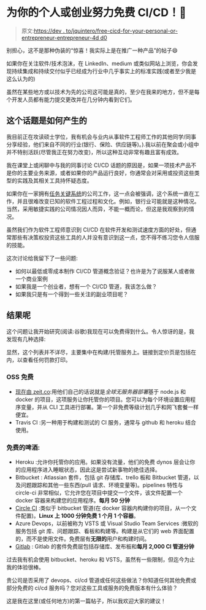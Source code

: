 # 为你的个人或创业努力免费 CI/CD！💸

> 原文:[https://dev . to/jquintero/free-cicd-for-your-personal-or-entrepreneur-entrepreneur-4d d0](https://dev.to/jquintero/free-cicd-for-your-personal-or-entrepreneurial-endeavors--4dd0)

别担心，这不是那种伪装的“惊喜！我实际上是在推广一种产品”的帖子😄

如果你在关注软件/技术泡沫，在 LinkedIn、medium 或类似网站上浏览，你会发现持续集成和持续交付似乎已经成为行业中几乎事实上的标准实践(或者至少我是这么认为的)

虽然在某些地方或以技术为先的公司这可能是真的，至少在我来的地方，但不是每个开发人员都有能力提交更改并在几分钟内看到它们。

## 这个话题是如何产生的

我目前正在攻读硕士学位，我有机会与业内从事软件工程师工作的其他同学/同事分享经验，他们来自不同的行业(银行、保险、供应链等)。).我以前在聚会或小组中并不特别活跃(尽管我正在努力改变)，所以这种互动非常有趣且富有成效。

我在课堂上或闲聊中与我的同事讨论 CI/CD 话题的原因是，如果一项技术产品不是你的主要业务来源，或者如果你的产品运行良好，你通常会对采用或投资这些类型的实践及其相关工具持怀疑态度。

如果你在一家拥有[任务关键系统](https://en.wikipedia.org/wiki/Mission_critical#Mission_critical_systems)的公司工作，这一点会被强调，这个系统一直在工作，并且很难改变已知的软件工程过程和文化。例如，银行业可能就是这种情况。当然，采用敏捷实践的公司情况因人而异，不能一概而论，但这是我观察到的情况。

虽然我们作为软件工程师意识到 CI/CD 在软件开发和测试速度方面的好处，但通常那些有决策权投资这些工具的人并没有意识到这一点，您不得不练习您令人信服的技能。

这次讨论给我留下了一些问题:

*   如何以最低或零成本制作 CI/CD 管道概念验证？也许是为了说服某人或者做一个商业案例
*   如果我是一个创业者，想有一个 CI/CD 管道，我该怎么做？
*   如果我只是有一个得到一些关注的副业项目呢？

## 结果呢

这个问题让我开始研究(阅读:谷歌)我现在可以免费得到什么。令人惊讶的是，我发现有几种选择:

显然，这个列表并不详尽，主要集中在构建/托管服务上。链接到定价页是包括在内，以查看任何罚款打印。

### OSS 免费

*   [现在由 zeit.co](https://zeit.co/pricing):用他们自己的话说就是*全球无服务器部署*基于 node.js 和 docker 的项目，这项服务让你托管你的项目。您可以为每个环境设置应用程序变量，并从 CLI 工具进行部署。第一个非免费等级计划几乎和网飞套餐一样便宜。
*   Travis CI :另一种用于构建和测试的 CI 服务，通常与 github 和 heroku 结合使用。

### 免费的啤酒:

*   Heroku :允许你托管你的应用。如果没有流量，他们的免费 dynos 层会让你的应用程序进入睡眠状态，因此这是尝试新事物的绝佳选择。
*   Bitbucket : Atlassian 套件，包括 git 存储库、trello 板和 Bitbucket 管道，以及问题跟踪和其他一些东西(pull 请求、环境变量等)。pipelines 特性与 circle-ci 非常相似，它允许您在项目中提交一个文件，该文件配置一个 docker 容器来构建您的应用程序。**每月 50 分钟**
*   [Circle CI](https://circleci.com/pricing/) :类似于 bitbucket 管道(在 docker 容器内构建你的项目，从一个文件配置)。**Linux 上 1000 分钟免费 1 个月 1 个容器**。
*   Azure Devops，以前被称为 VSTS 或 Visual Studio Team Services :微软的服务包括 git 库、问题跟踪、看板和构建等。构建是从它们的 web 界面配置的，而不是使用文件。免费层有**无限的**用户和构建时间。
*   [Gitlab](https://about.gitlab.com/pricing/) : Gitlab 的套件免费层包括存储库、发布板和**每月 2,000 CI 管道分钟**

过去我有机会使用 bitbucket、heroku 和 VSTS，虽然有一些限制，但迄今为止我的体验很棒。

贵公司是否采用了 devops、ci/cd 管道或任何这些做法？你知道任何其他免费或部分免费的 ci/cd 服务吗？您对这些工具或服务的免费版本有什么体验？

这是我在这里(或任何地方)的第一篇帖子，所以我欢迎大家的建议！